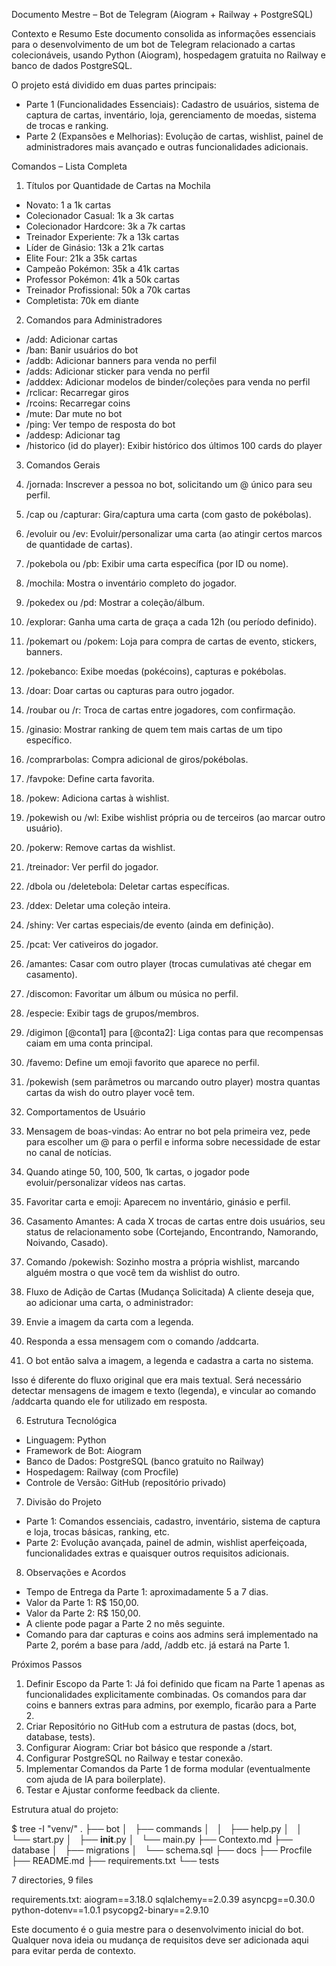 Documento Mestre – Bot de Telegram (Aiogram + Railway + PostgreSQL)

Contexto e Resumo
Este documento consolida as informações essenciais para o desenvolvimento de um bot de Telegram relacionado a cartas colecionáveis, usando Python (Aiogram), hospedagem gratuita no Railway e banco de dados PostgreSQL.

O projeto está dividido em duas partes principais:

- Parte 1 (Funcionalidades Essenciais): Cadastro de usuários, sistema de captura de cartas, inventário, loja, gerenciamento de moedas, sistema de trocas e ranking.
- Parte 2 (Expansões e Melhorias): Evolução de cartas, wishlist, painel de administradores mais avançado e outras funcionalidades adicionais.

Comandos – Lista Completa

1. Títulos por Quantidade de Cartas na Mochila
- Novato: 1 a 1k cartas
- Colecionador Casual: 1k a 3k cartas
- Colecionador Hardcore: 3k a 7k cartas
- Treinador Experiente: 7k a 13k cartas
- Líder de Ginásio: 13k a 21k cartas
- Elite Four: 21k a 35k cartas
- Campeão Pokémon: 35k a 41k cartas
- Professor Pokémon: 41k a 50k cartas
- Treinador Profissional: 50k a 70k cartas
- Completista: 70k em diante

2. Comandos para Administradores
- /add: Adicionar cartas
- /ban: Banir usuários do bot
- /addb: Adicionar banners para venda no perfil
- /adds: Adicionar sticker para venda no perfil
- /adddex: Adicionar modelos de binder/coleções para venda no perfil
- /rclicar: Recarregar giros
- /rcoins: Recarregar coins
- /mute: Dar mute no bot
- /ping: Ver tempo de resposta do bot
- /addesp: Adicionar tag
- /historico (id do player): Exibir histórico dos últimos 100 cards do player

3. Comandos Gerais
1. /jornada: Inscrever a pessoa no bot, solicitando um @ único para seu perfil.
2. /cap ou /capturar: Gira/captura uma carta (com gasto de pokébolas).
3. /evoluir ou /ev: Evoluir/personalizar uma carta (ao atingir certos marcos de quantidade de cartas).
4. /pokebola ou /pb: Exibir uma carta específica (por ID ou nome).
5. /mochila: Mostra o inventário completo do jogador.
6. /pokedex ou /pd: Mostrar a coleção/álbum.
7. /explorar: Ganha uma carta de graça a cada 12h (ou período definido).
8. /pokemart ou /pokem: Loja para compra de cartas de evento, stickers, banners.
9. /pokebanco: Exibe moedas (pokécoins), capturas e pokébolas.
10. /doar: Doar cartas ou capturas para outro jogador.
11. /roubar ou /r: Troca de cartas entre jogadores, com confirmação.
12. /ginasio: Mostrar ranking de quem tem mais cartas de um tipo específico.
13. /comprarbolas: Compra adicional de giros/pokébolas.
14. /favpoke: Define carta favorita.
15. /pokew: Adiciona cartas à wishlist.
16. /pokewish ou /wl: Exibe wishlist própria ou de terceiros (ao marcar outro usuário).
17. /pokerw: Remove cartas da wishlist.
18. /treinador: Ver perfil do jogador.
19. /dbola ou /deletebola: Deletar cartas específicas.
20. /ddex: Deletar uma coleção inteira.
21. /shiny: Ver cartas especiais/de evento (ainda em definição).
22. /pcat: Ver cativeiros do jogador.
23. /amantes: Casar com outro player (trocas cumulativas até chegar em casamento).
24. /discomon: Favoritar um álbum ou música no perfil.
25. /especie: Exibir tags de grupos/membros.
26. /digimon [@conta1] para [@conta2]: Liga contas para que recompensas caiam em uma conta principal.
27. /favemo: Define um emoji favorito que aparece no perfil.
28. /pokewish (sem parâmetros ou marcando outro player) mostra quantas cartas da wish do outro player você tem.

4. Comportamentos de Usuário
1. Mensagem de boas-vindas: Ao entrar no bot pela primeira vez, pede para escolher um @ para o perfil e informa sobre necessidade de estar no canal de notícias.
2. Quando atinge 50, 100, 500, 1k cartas, o jogador pode evoluir/personalizar vídeos nas cartas.
3. Favoritar carta e emoji: Aparecem no inventário, ginásio e perfil.
4. Casamento Amantes: A cada X trocas de cartas entre dois usuários, seu status de relacionamento sobe (Cortejando, Encontrando, Namorando, Noivando, Casado).
5. Comando /pokewish: Sozinho mostra a própria wishlist, marcando alguém mostra o que você tem da wishlist do outro.

5. Fluxo de Adição de Cartas (Mudança Solicitada)
A cliente deseja que, ao adicionar uma carta, o administrador:
1. Envie a imagem da carta com a legenda.
2. Responda a essa mensagem com o comando /addcarta.
3. O bot então salva a imagem, a legenda e cadastra a carta no sistema.

Isso é diferente do fluxo original que era mais textual. Será necessário detectar mensagens de imagem e texto (legenda), e vincular ao comando /addcarta quando ele for utilizado em resposta.

6. Estrutura Tecnológica
- Linguagem: Python
- Framework de Bot: Aiogram
- Banco de Dados: PostgreSQL (banco gratuito no Railway)
- Hospedagem: Railway (com Procfile)
- Controle de Versão: GitHub (repositório privado)

7. Divisão do Projeto
- Parte 1: Comandos essenciais, cadastro, inventário, sistema de captura e loja, trocas básicas, ranking, etc.
- Parte 2: Evolução avançada, painel de admin, wishlist aperfeiçoada, funcionalidades extras e quaisquer outros requisitos adicionais.

8. Observações e Acordos
- Tempo de Entrega da Parte 1: aproximadamente 5 a 7 dias.
- Valor da Parte 1: R$ 150,00.
- Valor da Parte 2: R$ 150,00.
- A cliente pode pagar a Parte 2 no mês seguinte.
- Comando para dar capturas e coins aos admins será implementado na Parte 2, porém a base para /add, /addb etc. já estará na Parte 1.


Próximos Passos
1. Definir Escopo da Parte 1: Já foi definido que ficam na Parte 1 apenas as funcionalidades explicitamente combinadas. Os comandos para dar coins e banners extras para admins, por exemplo, ficarão para a Parte 2.
2. Criar Repositório no GitHub com a estrutura de pastas (docs, bot, database, tests).
3. Configurar Aiogram: Criar bot básico que responde a /start.
4. Configurar PostgreSQL no Railway e testar conexão.
5. Implementar Comandos da Parte 1 de forma modular (eventualmente com ajuda de IA para boilerplate).
6. Testar e Ajustar conforme feedback da cliente.

Estrutura atual do projeto:

$ tree -I "venv/"
.
├── bot
│   ├── commands
│   │   ├── help.py
│   │   └── start.py
│   ├── __init__.py
│   └── main.py
├── Contexto.md
├── database
│   ├── migrations
│   └── schema.sql
├── docs
├── Procfile
├── README.md
├── requirements.txt
└── tests

7 directories, 9 files

requirements.txt:
aiogram==3.18.0
sqlalchemy==2.0.39
asyncpg==0.30.0
python-dotenv==1.0.1
psycopg2-binary==2.9.10

Este documento é o guia mestre para o desenvolvimento inicial do bot. Qualquer nova ideia ou mudança de requisitos deve ser adicionada aqui para evitar perda de contexto.


